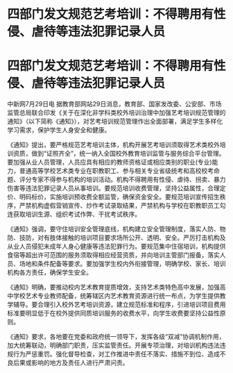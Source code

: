 # 四部门发文规范艺考培训：不得聘用有性侵、虐待等违法犯罪记录人员

# 四部门发文规范艺考培训：不得聘用有性侵、虐待等违法犯罪记录人员

中新网7月29日电
据教育部网站29日消息，教育部、国家发改委、公安部、市场监管总局联合印发《关于在深化非学科类校外培训治理中加强艺考培训规范管理的通知》（以下简称《通知》），对艺考培训规范管理作出全面部署，满足学生多样化学习需求，保护学生人身安全和健康。

《通知》提出，要严格规范艺考培训主体，机构开展艺考培训须取得艺术类校外培训资质，做到“证照齐全”，统一纳入全国校外教育培训监管与服务综合平台管理。要加强从业人员管理，人员应具有相应的教师资格证或相应类别的职业(专业)能力，普通高等学校艺术类专业在职教职工、参与相关专业省级统考和高校校考命题、评分专家不得参与机构的培训活动。机构不得聘用有性侵、虐待、拐卖、暴力伤害等违法犯罪记录人员从事培训。要规范培训收费管理，坚持公益属性，合理定价、明码标价，实施培训预收费全额监管，确保资金安全。要规范培训宣传招生秩序，严禁机构虚假营销宣传、炒作考试录取结果，严禁机构与学校在职教职员工勾连获取培训生源、组织考试作弊、干扰考试秩序。

《通知》强调，要守住培训安全管理底线，机构建立安全管理制度，落实人防、物防、技防，对有肢体接触的培训项目要求场所公开、透明、安全。严厉打击机构及从业人员侵犯未成年人身心健康等违法犯罪行为。要规范集中住宿培训，机构提供食宿等超出许可范围的服务须取得相应经营资质，并向培训主管部门报备，落实人员、场地和条件配备等要求。要加强学生校内外衔接管理，明确学校、家长、培训机构各方责任，确保学生安全。

《通知》明确，要推动校内艺术教育提质增效，支持艺术类特色高中发展，加强高中学校艺术专业教师配备，统筹辖区内艺术教育资源进行统一布点，为学生提供教学辅导。要合理引入校外艺考培训资源，建立规范标准和程序，引进培训项目费用标准要明显低于在校外提供同质培训服务的收费水平，向学生收费要坚持公益性原则。

《通知》要求，各地要在党委和政府统一领导下，发挥各级“双减”协调机制作用，加大统筹联动，明确部门职责，压实监管责任。开展专项治理，对培训机构违法违规行为严惩重罚。强化督导检查，对工作推进中责任不落实、措施不到位、造成不良后果或影响的地方及责任人进行严肃问责。

